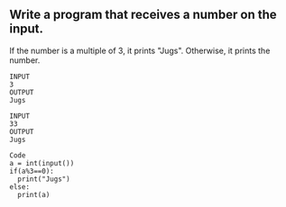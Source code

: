 ## Write a program that receives a number on the input.
If the number is a multiple of 3, it prints "Jugs". 
Otherwise, it prints the number.

```
INPUT 
3 
OUTPUT
Jugs

INPUT 
33
OUTPUT
Jugs

```

```
Code
a = int(input())
if(a%3==0):
  print("Jugs")
else:
  print(a)
```
